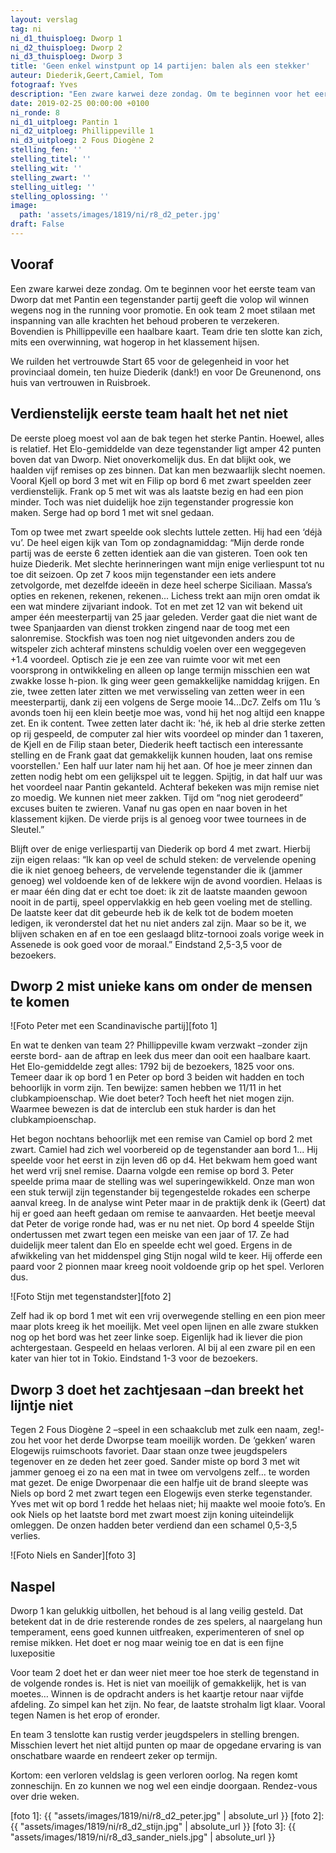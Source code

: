 ```yaml
---
layout: verslag
tag: ni
ni_d1_thuisploeg: Dworp 1
ni_d2_thuisploeg: Dworp 2
ni_d3_thuisploeg: Dworp 3
title: 'Geen enkel winstpunt op 14 partijen: balen als een stekker'
auteur: Diederik,Geert,Camiel, Tom
fotograaf: Yves
description: "Een zware karwei deze zondag. Om te beginnen voor het eerste team van Dworp dat met Pantin een tegenstander partij geeft die volop wil winnen wegens nog in the running voor promotie."
date: 2019-02-25 00:00:00 +0100
ni_ronde: 8
ni_d1_uitploeg: Pantin 1
ni_d2_uitploeg: Phillippeville 1
ni_d3_uitploeg: 2 Fous Diogène 2
stelling_fen: ''
stelling_titel: ''
stelling_wit: ''
stelling_zwart: ''
stelling_uitleg: ''
stelling_oplossing: ''
image:
  path: 'assets/images/1819/ni/r8_d2_peter.jpg'
draft: False
---
```

## Vooraf

Een zware karwei deze zondag. Om te beginnen voor het eerste team van Dworp dat met Pantin een tegenstander partij geeft die volop wil winnen wegens nog in the running voor promotie. En ook team 2 moet stilaan met inspanning van alle krachten het behoud proberen te verzekeren. Bovendien is Phillippeville een haalbare kaart. Team drie ten slotte kan zich, mits een overwinning, wat hogerop in het klassement hijsen.
<!--more-->

We ruilden het vertrouwde Start 65 voor de gelegenheid in voor het provinciaal domein, ten huize Diederik (dank!) en voor De Greunenond, ons huis van vertrouwen in Ruisbroek.

## Verdienstelijk eerste team haalt het net niet

De eerste ploeg moest vol aan de bak tegen het sterke Pantin. Hoewel, alles is relatief. Het Elo-gemiddelde van deze tegenstander ligt amper 42 punten boven dat van Dworp. Niet onoverkomelijk dus. En dat blijkt ook, we haalden vijf remises op zes binnen. Dat kan men bezwaarlijk slecht noemen. Vooral Kjell op bord 3 met wit en Filip op bord 6 met zwart speelden zeer verdienstelijk. Frank op 5 met wit was als laatste bezig en had een pion minder. Toch was niet duidelijk hoe zijn tegenstander progressie kon maken. Serge had op bord 1 met wit snel gedaan.

Tom op twee met zwart speelde ook slechts luttele zetten. Hij had een ‘déjà vu’. De heel eigen kijk van Tom op zondagnamiddag:  “Mijn derde ronde partij was de eerste 6 zetten identiek aan die van gisteren. Toen ook ten huize Diederik.  Met slechte herinneringen want mijn enige verliespunt tot nu toe dit seizoen.  Op zet 7 koos mijn tegenstander een iets andere zetvolgorde, met dezelfde ideeën in deze heel scherpe Siciliaan.  Massa’s opties en rekenen, rekenen, rekenen...  Lichess trekt aan mijn oren omdat ik een wat mindere zijvariant indook.  Tot en met zet 12 van wit bekend uit amper één meesterpartij van 25 jaar geleden.  Verder gaat die niet want de twee Spanjaarden van dienst trokken zingend naar de toog met een salonremise.  Stockfish was toen nog niet uitgevonden anders zou de witspeler zich achteraf minstens schuldig voelen over een weggegeven +1.4 voordeel. Optisch zie je een zee van ruimte voor wit met een voorsprong in ontwikkeling en alleen op lange termijn misschien een wat zwakke losse h-pion.  Ik ging weer geen gemakkelijke namiddag krijgen. En zie, twee zetten later zitten we met verwisseling van zetten weer in een meesterpartij, dank zij een volgens de Serge mooie 14...Dc7.  Zelfs om 11u ’s avonds toen hij een klein beetje moe was, vond hij het nog altijd een knappe zet. En ik content. Twee zetten later dacht ik: 'hé, ik heb al drie sterke zetten op rij gespeeld, de computer zal hier wits voordeel op minder dan 1 taxeren, de Kjell en de Filip staan beter, Diederik heeft tactisch een interessante stelling en de Frank gaat dat gemakkelijk kunnen houden, laat ons remise voorstellen.'  Een half uur later nam hij het aan.  Of hoe je meer zinnen dan zetten nodig hebt om een gelijkspel uit te leggen.  Spijtig, in dat half uur was het voordeel naar Pantin gekanteld. Achteraf bekeken was mijn remise niet zo moedig. We kunnen niet meer zakken.  Tijd om “nog niet gerodeerd” excuses buiten te zwieren. Vanaf nu gas open en naar boven in het klassement kijken. De vierde prijs is al genoeg voor twee tournees in de Sleutel.”

Blijft over de enige verliespartij van Diederik op bord 4 met zwart. Hierbij zijn eigen relaas: “Ik kan op veel de schuld steken: de vervelende opening die ik niet genoeg beheers, de vervelende tegenstander die ik (jammer genoeg) wel voldoende ken of de lekkere wijn de avond voordien. Helaas is er maar één ding dat er echt toe doet: ik zit de laatste maanden gewoon nooit in de partij, speel oppervlakkig en heb geen voeling met de stelling. De laatste keer dat dit gebeurde heb ik de kelk tot de bodem moeten ledigen, ik veronderstel dat het nu niet anders zal zijn. Maar so be it, we blijven schaken en af en toe een geslaagd blitz-tornooi zoals vorige week in Assenede is ook goed voor de moraal.” Eindstand 2,5-3,5 voor de bezoekers.

## Dworp 2 mist unieke kans om onder de mensen te komen

![Foto Peter met een Scandinavische partij][foto 1]

En wat te denken van team 2? Phillippeville kwam verzwakt –zonder zijn eerste bord- aan de aftrap en leek dus meer dan ooit een haalbare kaart. Het Elo-gemiddelde zegt alles: 1792 bij de bezoekers, 1825 voor ons. Temeer daar ik op bord 1 en Peter op bord 3 beiden wit hadden en toch behoorlijk in vorm zijn. Ten bewijze: samen hebben we 11/11 in het clubkampioenschap. Wie doet beter? Toch heeft het niet mogen zijn. Waarmee bewezen is dat de interclub een stuk harder is dan het clubkampioenschap.

Het begon nochtans behoorlijk met een remise van Camiel op bord 2 met zwart. Camiel had zich wel voorbereid op de tegenstander aan bord 1... Hij speelde voor het eerst in zijn leven d6 op d4. Het bekwam hem goed want het werd vrij snel remise. Daarna volgde een remise op bord 3. Peter speelde prima maar de stelling was wel superingewikkeld. Onze man won een stuk terwijl zijn tegenstander bij tegengestelde rokades een scherpe aanval kreeg. In de analyse wint Peter maar in de praktijk denk ik (Geert) dat hij er goed aan heeft gedaan om remise te aanvaarden. Het beetje meeval dat Peter de vorige ronde had, was er nu net niet. Op bord 4 speelde Stijn ondertussen met zwart tegen een meiske van een jaar of 17. Ze had duidelijk meer talent dan Elo en speelde echt wel goed. Ergens in de afwikkeling van het middenspel ging Stijn nogal wild te keer. Hij offerde een paard voor 2 pionnen maar kreeg nooit voldoende grip op het spel. Verloren dus.

![Foto Stijn met tegenstandster][foto 2]

Zelf had ik op bord 1 met wit een vrij overwegende stelling en een pion meer maar plots kreeg ik het moeilijk. Met veel open lijnen en alle zware stukken nog op het bord was het zeer linke soep. Eigenlijk had ik liever die pion achtergestaan. Gespeeld en helaas verloren. Al bij al een zware pil en een kater van hier tot in Tokio. Eindstand 1-3 voor de bezoekers.

## Dworp 3 doet het zachtjesaan –dan breekt het lijntje niet

Tegen 2 Fous Diogène 2 –speel in een schaakclub met zulk een naam, zeg!- zou het voor het derde Dworpse team moeilijk worden. De ‘gekken’ waren Elogewijs ruimschoots favoriet. Daar staan onze twee jeugdspelers tegenover en ze deden het zeer goed. Sander miste op bord 3 met wit jammer genoeg ei zo na een mat in twee om vervolgens zelf… te worden mat gezet. De enige Dworpenaar die een halfje uit de brand sleepte was Niels op bord 2 met zwart tegen een Elogewijs even sterke tegenstander. Yves met wit op bord 1 redde het helaas niet; hij maakte wel mooie foto’s. En ook Niels op het laatste bord met zwart moest zijn koning uiteindelijk omleggen. De onzen hadden beter verdiend dan een schamel 0,5-3,5 verlies.

![Foto Niels en Sander][foto 3]

## Naspel

Dworp 1 kan gelukkig uitbollen, het behoud is al lang veilig gesteld. Dat betekent dat in de drie resterende rondes de zes spelers, al naargelang hun temperament, eens goed kunnen uitfreaken, experimenteren of snel op remise mikken. Het doet er nog maar weinig toe en dat is een fijne luxepositie

Voor team 2 doet het er dan weer niet meer toe hoe sterk de tegenstand in de volgende rondes is. Het is niet van moeilijk of gemakkelijk, het is van moetes… Winnen is de opdracht anders is het kaartje retour naar vijfde afdeling. Zo simpel kan het zijn. No fear, de laatste strohalm ligt klaar. Vooral tegen Namen is het erop of eronder.

En team 3 tenslotte kan rustig verder jeugdspelers in stelling brengen. Misschien levert het niet altijd punten op maar de opgedane ervaring is van onschatbare waarde en rendeert zeker op termijn.

Kortom: een verloren veldslag is geen verloren oorlog. Na regen komt zonneschijn. En zo kunnen we nog wel een eindje doorgaan. Rendez-vous over drie weken.

[foto 1]: {{ "assets/images/1819/ni/r8_d2_peter.jpg" | absolute_url }}
[foto 2]: {{ "assets/images/1819/ni/r8_d2_stijn.jpg" | absolute_url }}
[foto 3]: {{ "assets/images/1819/ni/r8_d3_sander_niels.jpg" | absolute_url }}
